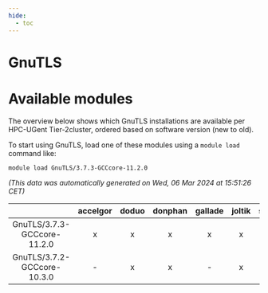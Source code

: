 ```yaml
---
hide:
  - toc
---
```


GnuTLS
======

# Available modules


The overview below shows which GnuTLS installations are available per HPC-UGent Tier-2cluster, ordered based on software version (new to old).

To start using GnuTLS, load one of these modules using a `module load` command like:

```shell
module load GnuTLS/3.7.3-GCCcore-11.2.0
```

*(This data was automatically generated on Wed, 06 Mar 2024 at 15:51:26 CET)*  

| |accelgor|doduo|donphan|gallade|joltik|skitty|
| :---: | :---: | :---: | :---: | :---: | :---: | :---: |
|GnuTLS/3.7.3-GCCcore-11.2.0|x|x|x|x|x|x|
|GnuTLS/3.7.2-GCCcore-10.3.0|-|x|x|-|x|x|
